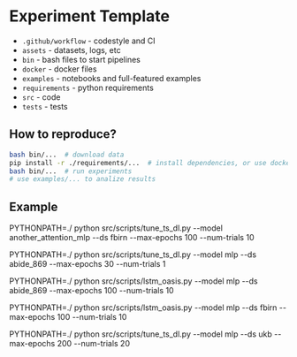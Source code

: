 # Experiment Template

- `.github/workflow` - codestyle and CI
- `assets` - datasets, logs, etc
- `bin` - bash files to start pipelines
- `docker` - docker files
- `examples` - notebooks and full-featured examples
- `requirements` - python requirements
- `src` - code
- `tests` - tests

## How to reproduce?

```bash
bash bin/...  # download data
pip install -r ./requirements/...  # install dependencies, or use docker
bash bin/...  # run experiments
# use examples/... to analize results
```

## Example
PYTHONPATH=./ python src/scripts/tune_ts_dl.py --model another_attention_mlp --ds fbirn --max-epochs 100 --num-trials 10

PYTHONPATH=./ python src/scripts/tune_ts_dl.py --model mlp --ds abide_869 --max-epochs 30 --num-trials 1

PYTHONPATH=./ python src/scripts/lstm_oasis.py --model mlp --ds abide_869 --max-epochs 100 --num-trials 10

PYTHONPATH=./ python src/scripts/lstm_oasis.py --model mlp --ds fbirn --max-epochs 100 --num-trials 10

PYTHONPATH=./ python src/scripts/tune_ts_dl.py --model mlp --ds ukb --max-epochs 200 --num-trials 20